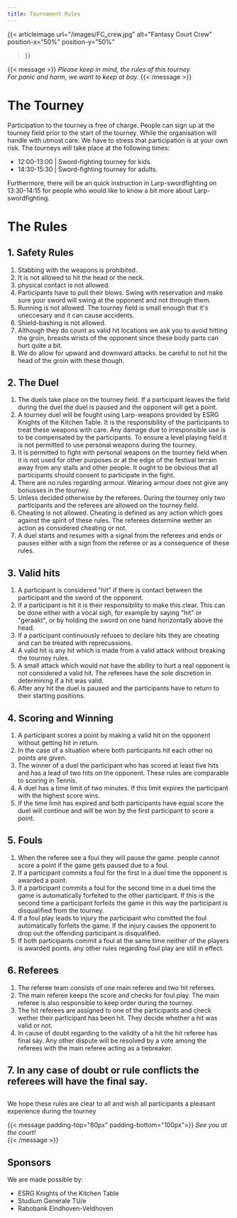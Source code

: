 ```yaml
---
title: Tournament Rules
---
```


{{< articleimage
    url="/images/FC_crew.jpg"
    alt="Fantasy Court Crew"
    position-x="50%"
    position-y="50%"
>}}

{{< message >}}
  _Please keep in mind, the rules of this tourney._ \
  _For panic and harm, we want to keep at bay._
{{< /message >}}


 
# The Tourney
Participation to the tourney is free of charge. People can sign up at the tourney field prior to the start of the tourney. While the organisation will handle with utmost care. We have to stress that participation is at your own risk. The tourneys will take place at the following times:
* 12:00-13:00 | Sword-fighting tourney for kids.
* 14:30-15:30 | Sword-fighting tourney for adults.			   

Furthermore, there will be an quick instruction in Larp-swordfighting on 13:30-14:15 for people who would like to know a bit more about Larp-swordfighting.	    


# The Rules
## 1. Safety Rules
1. Stabbing with the weapons is prohibited.
1. It is not allowed to hit the head or the neck.
1. physical contact is not allowed.
1. Participants have to pull their blows. Swing with reservation and make sure your sword will swing at the opponent and not through them.
1. Running is not allowed. The tourney field is small enough that it's uneccesary and it can cause accidents.
1. Shield-bashing is not allowed.
1. Although they do count as valid hit locations we ask you to avoid hitting the groin, breasts wrists of the opponent since these body parts can hurt quite a bit.
1. We do allow for upward and downward attacks. be careful to not hit the head of the groin with these though.
 
## 2. The Duel
1. The duels take place on the tourney field. If a participant leaves the field during the duel the duel is paused and the opponent will get a point.
1. A tourney duel will be fought using Larp-weapons provided by ESRG Knights of the Kitchen Table. It is the responsibility of the participants to treat these weapons with care. Any damage due to irresponsible use is to be compensated by the participants. To ensure a level playing field it is not permitted to use personal weapons during the tourney.
1. It is permitted to fight with personal weapons on the tourney field when it is not used for other purposes or at the edge of the festival terrain away from any stalls and other people. It ought to be obvious that all participants should consent to participate in the fight.
1. There are no rules regarding armour. Wearing armour does not give any bonusses in the tourney.
1. Unless decided otherwise by the referees. During the tourney only two participants and the referees are allowed on the tourney field. 
1. Cheating is not allowed. Cheating is defined as any action which goes against the spirit of these rules. The referees determine wether an action as considered cheating or not.
1. A duel starts and resumes with a signal from the referees and ends or pauses either with a sign from the referee or as a consequence of these rules.
 
## 3. Valid hits
1. A participant is considered "hit" if there is contact between the participant and the sword of the opponent. 
1. If a participant is hit it is their responsibility to make this clear. This can be done either with a vocal sigh, for example by saying "hit" or "geraakt", or by holding the sword on one hand horizontally above the head.
1. If a participant continuously refuses to declare hits they are cheating and can be treated with reprecussions.
1. A valid hit is any hit which is made from a valid attack without breaking the tourney rules.
1. A small attack which would not have the ability to hurt a real opponent is not considered a valid hit. The referees have the sole discretion in determining if a hit was valid.
1. After any hit the duel is paused and the participants have to return to their starting positions.
 
## 4. Scoring and Winning
1. A participant scores a point by making a valid hit on the opponent without getting hit in return. 
1. In the case of a situation where both participants hit each other no points are given.
1. The winner of a duel the participant who has scored at least five hits and has a lead of two hits on the opponent. These rules are comparable to scoring in Tennis.
1. A duel has a time limit of two minutes. If this limit expires the participant with the highest score wins. 
1. If the time limit has expired and both participants have equal score the duel will continue and will be won by the first participant to score a point.
 
## 5. Fouls
1. When the referee see a foul they will pause the game. people cannot score a point if the game gets paused due to a foul.
1. If a participant commits a foul for the first in a duel time the opponent is awarded a point.
1. If a participant commits a foul for the second time in a duel time the game is automatically forfeited to the other participant. If this is the second time a participant forfeits the game in this way the participant is disqualified from the tourney. 
1. If a foul play leads to injury the participant who comitted the foul automatically forfeits the game. If the injury causes the opponent to drop out the offending participant is disqualified.
1. If both participants commit a foul at the same time neither of the players is awarded points. any other rules regarding foul play are still in effect.
 
## 6. Referees
1. The referee team consists of one main referee and two hit referees. 
1. The main referee keeps the score and checks for foul play. The main referee is also responsible to keep order during the tourney.
1. The hit referees are assigned to one of the participants and check wether their participant has been hit. They decide whether a hit was valid or not.
1. In cause of doubt regarding to the validity of a hit the hit referee has final say. Any other dispute will be resolved by a vote among the referees with the main referee acting as a tiebreaker. 
 
## 7. In any case of doubt or rule conflicts the referees will have the final say.
## 

We hope these rules are clear to all and wish all participants a pleasant experience during the tourney

{{< message padding-top="80px" padding-bottom="100px">}}
_See you at the court!_  
{{< /message >}}

## Sponsors
We are made possible by:
* ESRG Knights of the Kitchen Table
* Studium Generale TU/e
* Rabobank Eindhoven-Veldhoven
